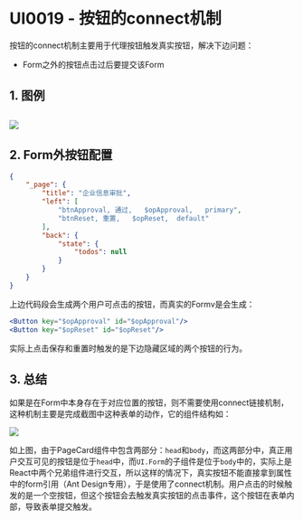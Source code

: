 # UI0019 - 按钮的connect机制

按钮的connect机制主要用于代理按钮触发真实按钮，解决下边问题：

* Form之外的按钮点击过后要提交该Form

## 1. 图例

## ![](/document/previous/backupus/backup/image/UI0019-1.png)

## 2. Form外按钮配置

```json
{
    "_page": {
        "title": "企业信息审批",
        "left": [
            "btnApproval, 通过,   $opApproval,   primary",
            "btnReset, 重置,   $opReset,  default"
        ],
        "back": {
            "state": {
                "todos": null
            }
        }
    }
}
```

上边代码段会生成两个用户可点击的按钮，而真实的Formv是会生成：

```jsx
<Button key="$opApproval" id="$opApproval"/>
<Button key="$opReset" id="$opReset"/>
```

实际上点击保存和重置时触发的是下边隐藏区域的两个按钮的行为。

## 3. 总结

如果是在Form中本身存在于对应位置的按钮，则不需要使用connect链接机制，这种机制主要是完成截图中这种表单的动作，它的组件结构如：

![](/document/previous/backupus/backup/image/UI0019-2.png)

如上图，由于PageCard组件中包含两部分：`head`和`body`，而这两部分中，真正用户交互可见的按钮是位于`head`中，而`UI.Form`的子组件是位于`body`中的，实际上是React中两个兄弟组件进行交互，所以这样的情况下，真实按钮不能直接拿到属性中的form引用（Ant Design专用），于是使用了connect机制。用户点击的时候触发的是一个空按钮，但这个按钮会去触发真实按钮的点击事件，这个按钮在表单内部，导致表单提交触发。

